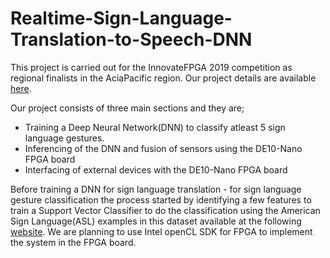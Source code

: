 # Realtime-Sign-Language-Translation-to-Speech-DNN
This project is carried out for the InnovateFPGA 2019 competition as regional finalists in the AciaPacific region. Our project
details are available [here](http://www.innovatefpga.com/cgi-bin/innovate/teams.pl?Id=AP047).

Our project consists of three main sections and they are;
* Training a Deep Neural Network(DNN) to classify atleast 5 sign language gestures.
* Inferencing of the DNN and fusion of sensors using the DE10-Nano FPGA board
* Interfacing of external devices with the DE10-Nano FPGA board

Before training a DNN for sign language translation - for sign language gesture classification the process started by identifying a few features to train a Support Vector Classifier to do the classification using 
the American Sign Language(ASL) examples in this dataset available at the following [website](https://data.mendeley.com/datasets/wgswcr8z24/2).
We are planning to use Intel openCL SDK for FPGA to implement the system in the FPGA board.
